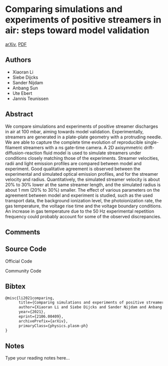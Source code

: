 
# Comparing simulations and experiments of positive streamers in air: steps toward model validation

[arXiv](https://arxiv.org/abs/2106.0409), [PDF](https://arxiv.org/pdf/2106.0409.pdf)

## Authors

- Xiaoran Li
- Siebe Dijcks
- Sander Nijdam
- Anbang Sun
- Ute Ebert
- Jannis Teunissen

## Abstract

We compare simulations and experiments of positive streamer discharges in air at 100 mbar, aiming towards model validation. Experimentally, streamers are generated in a plate-plate geometry with a protruding needle. We are able to capture the complete time evolution of reproducible single-filament streamers with a ns gate-time camera. A 2D axisymmetric drift-diffusion-reaction fluid model is used to simulate streamers under conditions closely matching those of the experiments. Streamer velocities, radii and light emission profiles are compared between model and experiment. Good qualitative agreement is observed between the experimental and simulated optical emission profiles, and for the streamer velocity and radius. Quantitatively, the simulated streamer velocity is about 20% to 30% lower at the same streamer length, and the simulated radius is about 1 mm (20% to 30%) smaller. The effect of various parameters on the agreement between model and experiment is studied, such as the used transport data, the background ionization level, the photoionization rate, the gas temperature, the voltage rise time and the voltage boundary conditions. An increase in gas temperature due to the 50 Hz experimental repetition frequency could probably account for some of the observed discrepancies.

## Comments



## Source Code

Official Code



Community Code



## Bibtex

```tex
@misc{li2021comparing,
      title={Comparing simulations and experiments of positive streamers in air: steps toward model validation}, 
      author={Xiaoran Li and Siebe Dijcks and Sander Nijdam and Anbang Sun and Ute Ebert and Jannis Teunissen},
      year={2021},
      eprint={2106.00409},
      archivePrefix={arXiv},
      primaryClass={physics.plasm-ph}
}
```

## Notes

Type your reading notes here...

